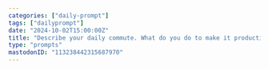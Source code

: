 ```yaml
---
categories: ["daily-prompt"]
tags: ["dailyprompt"]
date: "2024-10-02T15:00:00Z"
title: "Describe your daily commute. What do you do to make it productive or enjoyable?"
type: "prompts"
mastodonID: "113238442315687970"
---
```

